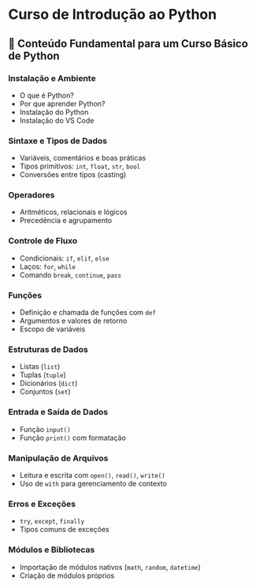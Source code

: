 # Curso de Introdução ao Python

## 📘 Conteúdo Fundamental para um Curso Básico de Python

### **Instalação e Ambiente**

* O que é Python?
* Por que aprender Python?
* Instalação do Python
* Instalação do VS Code

### **Sintaxe e Tipos de Dados**

* Variáveis, comentários e boas práticas
* Tipos primitivos: `int`, `float`, `str`, `bool`
* Conversões entre tipos (casting)

### **Operadores**

* Aritméticos, relacionais e lógicos
* Precedência e agrupamento

### **Controle de Fluxo**

* Condicionais: `if`, `elif`, `else`
* Laços: `for`, `while`
* Comando `break`, `continue`, `pass`

### **Funções**

* Definição e chamada de funções com `def`
* Argumentos e valores de retorno
* Escopo de variáveis

### **Estruturas de Dados**

* Listas (`list`)
* Tuplas (`tuple`)
* Dicionários (`dict`)
* Conjuntos (`set`)

### **Entrada e Saída de Dados**

* Função `input()`
* Função `print()` com formatação

### **Manipulação de Arquivos**

* Leitura e escrita com `open()`, `read()`, `write()`
* Uso de `with` para gerenciamento de contexto

### **Erros e Exceções**

* `try`, `except`, `finally`
* Tipos comuns de exceções

### **Módulos e Bibliotecas**

* Importação de módulos nativos (`math`, `random`, `datetime`)
* Criação de módulos próprios
